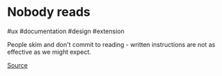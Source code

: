 # Nobody reads

#ux #documentation #design #extension

People skim and don't commit to reading - written instructions are not as effective as we might expect.

[Source](https://medium.com/radical-ux/nine-nasty-ux-truths-83b30ea94355)

